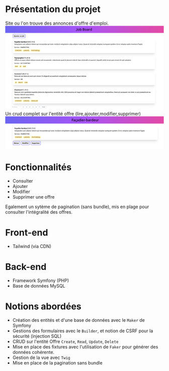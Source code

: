 # Présentation du projet
Site ou l'on trouve des annonces d'offre d'emploi.
![alt text](image.png)
Un crud complet sur l'entité offre (lire,ajouter,modifier,supprimer)
![alt text](image-1.png)

# Fonctionnalités 

- Consulter
- Ajouter
- Modifier 
- Supprimer une offre

Egalement un sytème de pagination (sans bundle), mis en plage pour consulter l'intégralité des offres.

# Front-end

- Tailwind (via CDN)

# Back-end

- Framework Symfony (PHP)
- Base de données MySQL

# Notions abordées

- Création des entités et d'une base de données avec le `Maker` de Symfony
- Gestions des formulaires avec le `Builder`, et notion de CSRF pour la sécurité (injection SQL)
-  CRUD sur l'entité Offre `Create`, `Read`, `Update`, `Delete`
- Mise en place des fixtures avec l'utilisation de `Faker` pour générer des données cohérente.
- Gestion de la vue avec `Twig`
- Mise en place de la pagination sans bundle